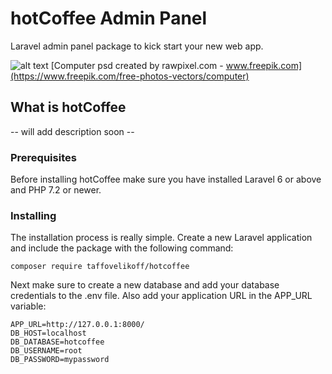 # hotCoffee Admin Panel

Laravel admin panel package to kick start your new web app.

![alt text](http://dev.taffovelikoff.com/images/hotcoffee_intro.png "hotCoffee")
[Computer psd created by rawpixel.com - www.freepik.com](https://www.freepik.com/free-photos-vectors/computer)

## What is hotCoffee

-- will add description soon --

### Prerequisites

Before installing hotCoffee make sure you have installed Laravel 6 or above and PHP 7.2 or newer.

### Installing

The installation process is really simple. Create a new Laravel application and include the package with the following command:

```
composer require taffovelikoff/hotcoffee
```

Next make sure to create a new database and add your database credentials to the .env file. Also add your application URL in the APP_URL variable:

```
APP_URL=http://127.0.0.1:8000/
DB_HOST=localhost
DB_DATABASE=hotcoffee
DB_USERNAME=root
DB_PASSWORD=mypassword
```

